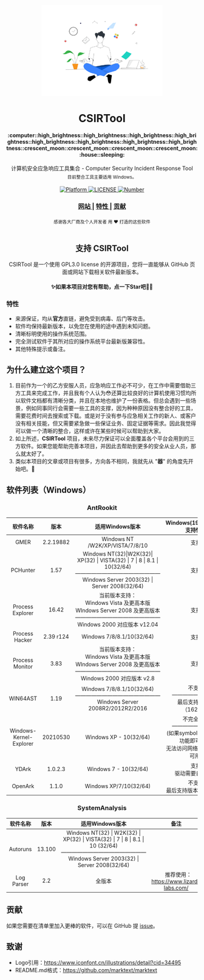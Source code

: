 <p align="center"><img src="/static/Logo.png" alt="CSIRTool" width="320" height="240"></p>

<h1 align="center">CSIRTool</h1>

<div align="center">
  <strong>:computer::high_brightness::high_brightness::high_brightness::high_brightness::high_brightness::high_brightness::high_brightness::high_brightness::crescent_moon::crescent_moon::crescent_moon::crescent_moon::house::sleeping:</strong><br><br>
  计算机安全应急响应工具集合 - Computer Security Incident Response Tool<br>
  <sub>目前整合工具主要适用  Windows。</sub>
</div>

<br>

<div align="center">
  <!-- Platform -->
  <a href="Platform">
    <img src="https://img.shields.io/badge/Platform-windows-green?color=gerrn&style=flat-square" alt="Platform">
  </a>
  <!-- License -->
  <a href="LICENSE">
    <img src="https://img.shields.io/github/license/x-Ai/CSIRTool?color=gerrn&style=flat-square" alt="LICENSE">
  </a>
  <!-- Number of tools -->
  <a href="Number of tools">
    <img src="https://img.shields.io/badge/Number-11-green?color=gerrn&style=flat-square" alt="Number">
  </a>
</div>

<div align="center">
  <h3>
    <a href="">
      网站
    </a>
    <span> | </span>
    <a href="https://github.com/x-Ai/CSIRTool#特性">
      特性
    </a>
    <span> | </span>
    <a href="https://github.com/x-Ai/CSIRTool#贡献">
      贡献
    </a>
  </h3>
</div>

<div align="center">
  <sub>感谢各大厂商及个人开发者
  用 ❤︎ 打造的这些软件</sub>
</div>

<br />

<h2 align="center">支持 CSIRTool</h2>

<p align="center">CSIRTool 是一个使用 GPL3.0 license 的开源项目，您将一直能够从 GitHub 页面或网站下载相关软件最新版本。</p>

#### **<p align="center">✨如果本项目对您有帮助，点一下Star吧🥰✨</p>**

### 特性

- 来源保证，均从**官方**直链，避免受到病毒、后门等攻击。
- 软件均保持最新版本，以免您在使用的途中遇到未知问题。
- 清晰标明使用的操作系统范围。
- 完全测试软件于其所对应的操作系统平台最新版兼容性。
- 其他特殊提示或备注。

## 为什么建立这个项目？

1. 目前作为一个的乙方安服人员，应急响应工作必不可少，在工作中需要借助三方工具来完成工作，并且我有个人认为😳还算比较良好的计算机使用习惯均所以软件文档都有清晰分类，并且在本地也维护了一份表格。但总会遇到一些场景，例如同事同行会需要一些工具的支撑，因为种种原因没有整合好的工具，需要花费时间去搜索或下载。或是对于没有参与应急相关工作的新人、或客户没有相关技能，但又需要紧急做一些保证业务、固定证据等需求。因此我觉得可以做一个清晰的整合，这样或许在某些时候可以帮助到大家。
2. 如上所述，**CSIRTool** 项目，未来尽力保证可以全面覆盖各个平台会用到的三方软件。如果您能帮助完善本项目，并因此去帮助到更多的安全从业人员，那么就太好了。
3. 类似本项目的文章或项目有很多，方向各不相同，我就先从 "**器**" 的角度先开始吧。🤪

## 软件列表（Windows）
<h3 align="center"> AntRookit </h3>

| 软件名称        | 版本 | 适用Windows版本 | Windows(19043.1081)支持情况 |
|:--------------------------:|:-----:|:---------------:|:---------------------------:|
| GMER | 2.2.19882 | Windows NT /W2K/XP/VISTA/7/8/10 | 支持 |
| PCHunter | 1.57 | Windows NT(32)\|W2K(32)\| XP(32) \| VISTA(32) \| 7 \| 8 \| 8.1 \| 10(32/64)<br>————————————————<br>Windows Server 2003(32) \| Server 2008(32/64) | 支持 |
| Process Explorer | 16.42 | 当前版本支持：<br>Windows Vista 及更高本版<br>WIndows Server 2008 及更高版本<br>————————————————<br>Windows 2000 对应版本 v12.04 | 支持 |
| Process Hacker| 2.39 r124| Windows 7/8/8.1/10(32/64)| 支持 |
| Process Monitor| 3.83| 当前版本支持：<br>Windows Vista 及更高本版<br>WIndows Server 2008 及更高版本<br>————————————————<br>Windows 2000 对应版本 v2.8 | 支持 |
| WIN64AST| 1.19| Windows 7/8/8.1/10(32/64)<br>————————————————<br>Windows Server 2008R2/2012R2/2016| 不支持<br>—————————<br>最后支持的版本（16299）|
| Windows-Kernel-Explorer| 20210530| Windows XP - 10(32/64)| 不完全支持<br>—————————<br>(如果symbol可用，90%功能即可使用;<br>无法访问网络，50%功能可用)|
| YDArk | 1.0.2.3 | Windows 7 - 10(32/64)| 支持<br>驱动需要自行签名| 
| OpenArk | 1.1.0 | Windows XP/7/10(32/64) | 不支持<br>最后支持版本（19042） | 

<h3 align="center"> SystemAnalysis </h3>

|软件名称| 版本 | 适用Windows版本 | 备注 |
|:--------------------------:|:-----:|:---------------:|:---------------------------:|
| Autoruns | 13.100 | Windows NT(32) \| W2K(32) \| XP(32) \| VISTA(32) \| 7 \| 8 \| 8.1 \| 10 (32/64)<br>————————————————<br>Windows Server 2003(32) \| Server 2008(32/64) |  |
| Log Parser | 2.2 | 全版本 |  &nbsp;&nbsp;&nbsp;推荐使用：https://www.lizard-labs.com/ |

## 贡献

如果您需要在清单里加入更棒的软件，可以在 GitHub 提 [issue](https://github.com/x-Ai/CSIRTool/issues)。

## 致谢

- Logo引用：https://www.iconfont.cn/illustrations/detail?cid=34495
- README.md格式：https://github.com/marktext/marktext
